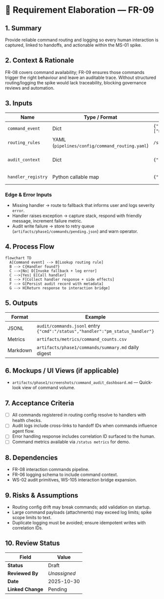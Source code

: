 # 🧩 Requirement Elaboration — FR-09

## 1. Summary
Provide reliable command routing and logging so every human interaction is captured, linked to handoffs, and actionable within the MS-01 spike.

## 2. Context & Rationale
FR-08 covers command availability; FR-09 ensures those commands trigger the right behaviour and leave an auditable trace. Without structured routing/logging the spike would lack traceability, blocking governance reviews and automation.

## 3. Inputs
| Name | Type / Format | Example | Notes |
|------|----------------|---------|-------|
| `command_event` | Dict | `{"cmd":"/status","channel":"cli","args":["milestone"]}` | Normalized command. |
| `routing_rules` | YAML (`pipelines/config/command_routing.yaml`) | `/status: pm_status_handler` | Maps to handlers. |
| `audit_context` | Dict | `{"fr_id":"FR-09","change_id":"CH-001"}` | Additional metadata for logging. |
| `handler_registry` | Python callable map | `{"pm_status_handler": fn}` | Resolved functions. |

### Edge & Error Inputs
- Missing handler → route to fallback that informs user and logs severity `error`.
- Handler raises exception → capture stack, respond with friendly message, increment failure metric.
- Audit write failure → store to retry queue (`artifacts/phase1/commands/pending.json`) and warn operator.

## 4. Process Flow
```mermaid
flowchart TD
  A[Command event] --> B[Lookup routing rule]
  B --> C{Handler found?}
  C -->|No| D[Invoke fallback + log error]
  C -->|Yes| E[Call handler]
  E --> F[Collect handler response + side effects]
  F --> G[Persist audit record with metadata]
  G --> H[Return response to interaction bridge]
```

## 5. Outputs
| Format | Example | Consumer |
|--------|---------|----------|
| JSONL | `audit/commands.jsonl` entry `{"cmd":"/status","handler":"pm_status_handler"}` | QA, Governance |
| Metrics | `artifacts/metrics/command_counts.csv` | Observability |
| Markdown | `artifacts/phase1/commands/summary.md` daily digest | Stakeholders |

## 6. Mockups / UI Views (if applicable)
- `artifacts/phase1/screenshots/command_audit_dashboard.md` — Quick-look view of command volume.

## 7. Acceptance Criteria
* [ ] All commands registered in routing config resolve to handlers with health checks.
* [ ] Audit logs include cross-links to handoff IDs when commands influence agent flow.
* [ ] Error handling response includes correlation ID surfaced to the human.
* [ ] Command metrics available via `/status metrics` for demo.

## 8. Dependencies
- FR-08 interaction commands pipeline.
- FR-06 logging schema to include command context.
- WS-02 audit primitives, WS-105 interaction bridge expansion.

## 9. Risks & Assumptions
- Routing config drift may break commands; add validation on startup.
- Large command payloads (attachments) may exceed log limits; spike scope limits to text.
- Duplicate logging must be avoided; ensure idempotent writes with correlation IDs.

## 10. Review Status
| Field | Value |
|-------|-------|
| **Status** | Draft |
| **Reviewed By** | _Unassigned_ |
| **Date** | 2025-10-30 |
| **Linked Change** | Pending |
